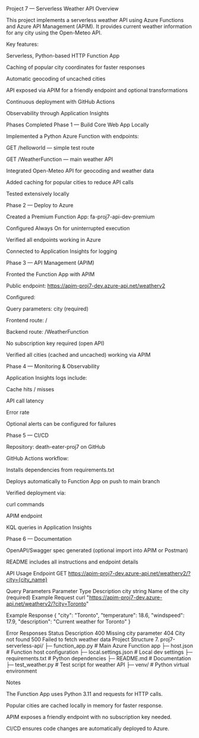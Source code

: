 Project 7 — Serverless Weather API
Overview

This project implements a serverless weather API using Azure Functions and Azure API Management (APIM). It provides current weather information for any city using the Open-Meteo API.

Key features:

Serverless, Python-based HTTP Function App

Caching of popular city coordinates for faster responses

Automatic geocoding of uncached cities

API exposed via APIM for a friendly endpoint and optional transformations

Continuous deployment with GitHub Actions

Observability through Application Insights

Phases Completed
Phase 1 — Build Core Web App Locally

Implemented a Python Azure Function with endpoints:

GET /helloworld — simple test route

GET /WeatherFunction — main weather API

Integrated Open-Meteo API for geocoding and weather data

Added caching for popular cities to reduce API calls

Tested extensively locally

Phase 2 — Deploy to Azure

Created a Premium Function App: fa-proj7-api-dev-premium

Configured Always On for uninterrupted execution

Verified all endpoints working in Azure

Connected to Application Insights for logging

Phase 3 — API Management (APIM)

Fronted the Function App with APIM

Public endpoint: https://apim-proj7-dev.azure-api.net/weatherv2

Configured:

Query parameters: city (required)

Frontend route: /

Backend route: /WeatherFunction

No subscription key required (open API)

Verified all cities (cached and uncached) working via APIM

Phase 4 — Monitoring & Observability

Application Insights logs include:

Cache hits / misses

API call latency

Error rate

Optional alerts can be configured for failures

Phase 5 — CI/CD

Repository: death-eater-proj7 on GitHub

GitHub Actions workflow:

Installs dependencies from requirements.txt

Deploys automatically to Function App on push to main branch

Verified deployment via:

curl commands

APIM endpoint

KQL queries in Application Insights

Phase 6 — Documentation

OpenAPI/Swagger spec generated (optional import into APIM or Postman)

README includes all instructions and endpoint details

API Usage
Endpoint
GET https://apim-proj7-dev.azure-api.net/weatherv2/?city={city_name}

Query Parameters
Parameter	Type	Description
city	string	Name of the city (required)
Example Request
curl "https://apim-proj7-dev.azure-api.net/weatherv2/?city=Toronto"

Example Response
{
  "city": "Toronto",
  "temperature": 18.6,
  "windspeed": 17.9,
  "description": "Current weather for Toronto"
}

Error Responses
Status	Description
400	Missing city parameter
404	City not found
500	Failed to fetch weather data
Project Structure
7. proj7-serverless-api/
├─ function_app.py          # Main Azure Function app
├─ host.json                # Function host configuration
├─ local.settings.json      # Local dev settings
├─ requirements.txt         # Python dependencies
├─ README.md                # Documentation
├─ test_weather.py          # Test script for weather API
├─ venv/                    # Python virtual environment

Notes

The Function App uses Python 3.11 and requests for HTTP calls.

Popular cities are cached locally in memory for faster response.

APIM exposes a friendly endpoint with no subscription key needed.

CI/CD ensures code changes are automatically deployed to Azure.
